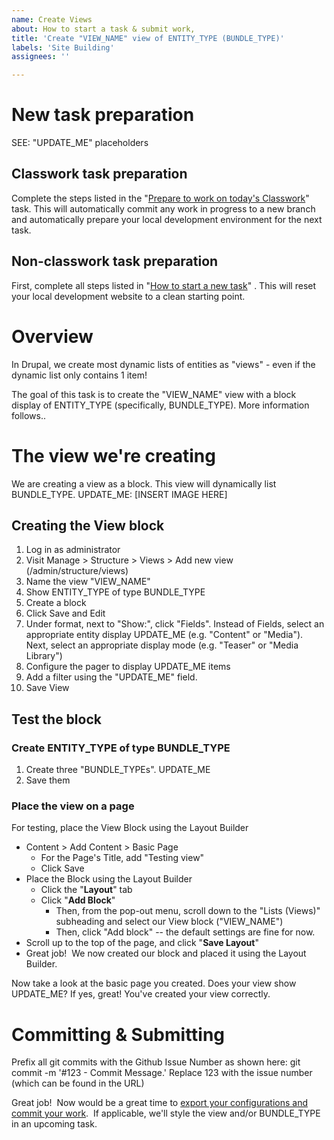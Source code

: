 ```yaml
---
name: Create Views
about: How to start a task & submit work,
title: 'Create "VIEW_NAME" view of ENTITY_TYPE (BUNDLE_TYPE)'
labels: 'Site Building'
assignees: ''

---
```


# New task preparation
SEE: "UPDATE_ME" placeholders
## Classwork task preparation
Complete the steps listed in the "[Prepare to work on today's Classwork](https://debugacademy.com/assignment/3307)" task. This will automatically commit any work in progress to a new branch and automatically prepare your local development environment for the next task.

## Non-classwork task preparation
First, complete all steps listed in "[How to start a new task](https://debugacademy.com/task/drpl3mo-59)" . This will reset your local development website to a clean starting point.

# Overview
In Drupal, we create most dynamic lists of entities as "views" - even if the dynamic list only contains 1 item!

The goal of this task is to create the "VIEW_NAME" view with a block display of ENTITY_TYPE (specifically, BUNDLE_TYPE). More information follows..

# The view we're creating
We are creating a view as a block. This view will dynamically list BUNDLE_TYPE.
UPDATE_ME: [INSERT IMAGE HERE]

## Creating the View block
1. Log in as administrator
2. Visit Manage > Structure > Views > Add new view (/admin/structure/views)
3. Name the view "VIEW_NAME"
4. Show ENTITY_TYPE of type BUNDLE_TYPE
5. Create a block
6. Click Save and Edit
7. Under format, next to "Show:", click "Fields". Instead of Fields, select an appropriate entity display UPDATE_ME (e.g. "Content" or "Media"). Next, select an appropriate display mode (e.g. "Teaser" or "Media Library")
8. Configure the pager to display UPDATE_ME items
9. Add a filter using the "UPDATE_ME" field.
11. Save View

## Test the block
### Create ENTITY_TYPE of type BUNDLE_TYPE
1. Create three "BUNDLE_TYPEs".
UPDATE_ME
4. Save them

### Place the view on a page
For testing, place the View Block using the Layout Builder

*   Content > Add Content > Basic Page
    *   For the Page's Title, add "Testing view"
    *   Click Save
*   Place the Block using the Layout Builder
    *   Click the "**Layout**" tab
    *   Click "**Add Block**"
        *   Then, from the pop-out menu, scroll down to the "Lists (Views)" subheading and select our View block ("VIEW_NAME")
        *   Then, click "Add block" -- the default settings are fine for now.
*   Scroll up to the top of the page, and click "**Save Layout**"
*   Great job!  We now created our block and placed it using the Layout Builder.

Now take a look at the basic page you created. Does your view show UPDATE_ME? If yes, great! You've created your view correctly.

# Committing & Submitting
Prefix all git commits with the Github Issue Number as shown here:
git commit -m '#123 - Commit Message.' Replace 123 with the issue number (which can be found in the URL)

Great job!  Now would be a great time to [export your configurations and commit your work](https://debugacademy.com/task/drpl3mo-8).  If applicable, we'll style the view and/or BUNDLE_TYPE in an upcoming task.
